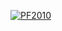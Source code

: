 <!-- dcterms:identifier = riderweblog#240 -->
<!-- dcterms:title = Hodně koňských sil do nového roku -->
<!-- np9:categoryId = 1 -->
<!-- x4w:category = Koně -->
<!-- np9:authorId = 1 -->
<!-- np9:authorEmail = michal.valasek@altairis.cz -->
<!-- dcterms:creator = Michal Altair Valášek -->
<!-- dcterms:created = 2010-01-01T00:15:32.893+01:00 -->
<!-- dcterms:dateAccepted = 2010-01-01T00:00:00+01:00 -->

[![PF2010](http://www.weblog.rider.cz/Files/20100101-PF2010_thumb.jpg "PF2010")](http://www.weblog.rider.cz/Files/20100101-PF2010_2.jpg)